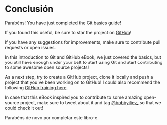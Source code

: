 # Conclusión

Parabéns! You have just completed the Git basics guide!

If you found this useful, be sure to star the project on [GitHub](https://github.com/bobbyiliev/introduction-to-git-and-github-ebook)!

If you have any suggestions for improvements, make sure to contribute pull requests or open issues.

In this introduction to Git and GitHub eBook, we just covered the basics, but you still have enough under your belt to start using Git and start contributing to some awesome open source projects!

As a next step, try to create a GitHub project, clone it locally and push a project that you've been working on to GitHub! I could also recommend the following [GitHub training here](https://training.github.com/).

In case that this eBook inspired you to contribute to some amazing open-source project, make sure to tweet about it and tag [@bobbyiliev\_](https://twitter.com) so that we could check it out!

Parabéns de novo por completar este libro-e.
